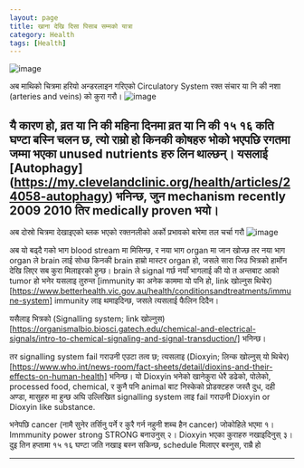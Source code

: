 ```yaml
---
layout: page
title: खाना देखि दिसा पिसाब सम्मको यात्रा
category: Health
tags: [Health]
---
```


![image](https://gist.github.com/assets/11883023/9c1500b6-8d40-4a30-bc01-4880ba557c24)

अब माथिको चित्रमा हरियो अन्डरलाइन गरिएको Circulatory System रक्त संचार या नि की नशा (arteries and veins) को कुरा गरौ।
![image](https://gist.github.com/assets/11883023/ec65db0a-241a-40e6-820b-91c1b79eaff2)

यै कारण हो, व्रत या नि की महिना दिनमा व्रत या नि की १५ १६ कति घण्टा बस्नि चलन छ, त्यो राम्रो हो किनकी कोषहरु भोको भएपछि रगतमा जम्मा भएका unused nutrients हरु लिन थाल्छन्।
यसलाई [Autophagy] (https://my.clevelandclinic.org/health/articles/24058-autophagy) भनिन्छ, जुन mechanism recently 2009 2010 तिर medically proven भयो।
---

अब दोस्रो चित्रमा देखाइएको ब्लक भएको रक्तनलीको अर्को प्रभावको बारेमा तल चर्चा गरौ
![image](https://gist.github.com/assets/11883023/a124b86a-5278-4a13-878d-f8f1854900fd)

अब यो बढ्दै गको भाग blood stream मा मिसिन्छ, र नया भाग organ मा जान खोज्छ तर नया भाग organ ले brain लाई सोध्छ किनकी brain हाम्रो मास्टर organ हो, जसले सारा जिउ भित्रको हार्मोन देखि लिएर सब कुरा मिलाइरको हुन्छ। 
brain ले signal गर्छ नयाँ भागलाई की यो त अन्तबाट आको tumor हो भनेर यसलाइ तुरुन्त [immunity का अनेक काममा यो पनि हो, link खोल्नुस थिचेर)[https://www.betterhealth.vic.gov.au/health/conditionsandtreatments/immune-system] immunity लाइ थमाइदिन्छ, जसले त्यसलाई फैलिन दिदैन।

यसैलाइ भित्रको  (Signalling system; link खोल्नुस)[https://organismalbio.biosci.gatech.edu/chemical-and-electrical-signals/intro-to-chemical-signaling-and-signal-transduction/] भनिन्छ।

तर signalling system fail गराउनी एउटा तत्व छ; त्यसलाइ (Dioxyin; लिन्क खोल्नुस् यो थिचेर)[https://www.who.int/news-room/fact-sheets/detail/dioxins-and-their-effects-on-human-health] भनिन्छ।
यो Dioxyin भनेको खानेकुरा धेरै डढेको, पोलेको, processed food, chemical, र कुनै पनि animal बाट निस्केको प्रोडक्टहरु जस्तै दुध, दही अण्डा, मासुहरु मा हुन्छ अघि उल्लिखित signalling system लाइ fail गराउनी Dioxyin or Dioxyin like substance.

भनेपछि cancer (नामै सुनेर तर्सिनु पर्ने र कुरै गर्न नहुनी शब्च हैन cancer) जोकोहिले भएमा 
१। Immmunity power strong STRONG बनाउनुस्
२। Dioxyin भएका कुराहरु नखाइदिनुस्
३। दुइ तिन हप्तामा १५ १६ घण्टा जति नखाइ बस्न सकिन्छ, schedule मिलाएर बस्नुस, राम्रै हो

---






 




